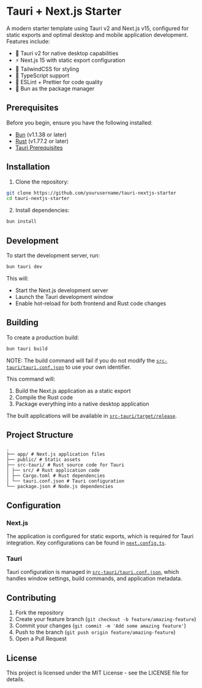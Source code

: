 # Tauri + Next.js Starter

A modern starter template using Tauri v2 and Next.js v15, configured for static exports and optimal desktop and mobile application development. Features include:

- 🦀 Tauri v2 for native desktop capabilities
- ⚡ Next.js 15 with static export configuration
- 🎨 TailwindCSS for styling
- 📝 TypeScript support
- 🔧 ESLint + Prettier for code quality
- 🥯 Bun as the package manager

## Prerequisites

Before you begin, ensure you have the following installed:
- [Bun](https://bun.sh/) (v1.1.38 or later)
- [Rust](https://www.rust-lang.org/) (v1.77.2 or later)
- [Tauri Prerequisites](https://tauri.app/v2/guides/getting-started/prerequisites)

## Installation

1. Clone the repository:
```bash
git clone https://github.com/yourusername/tauri-nextjs-starter
cd tauri-nextjs-starter
```

2. Install dependencies:
```bash
bun install
```

## Development

To start the development server, run:
```bash
bun tauri dev
```

This will:
- Start the Next.js development server
- Launch the Tauri development window
- Enable hot-reload for both frontend and Rust code changes

## Building

To create a production build:
```bash
bun tauri build
```

NOTE: The build command will fail if you do not modify the [`src-tauri/tauri.conf.json`](src-tauri/tauri.conf.json) to use your own identifier.

This command will:
1. Build the Next.js application as a static export
2. Compile the Rust code
3. Package everything into a native desktop application

The built applications will be available in [`src-tauri/target/release`](src-tauri/target/release).

## Project Structure
```
.
├── app/ # Next.js application files
├── public/ # Static assets
├── src-tauri/ # Rust source code for Tauri
│ ├── src/ # Rust application code
│ ├── Cargo.toml # Rust dependencies
│ └── tauri.conf.json # Tauri configuration
└── package.json # Node.js dependencies
```

## Configuration

### Next.js

The application is configured for static exports, which is required for Tauri integration. Key configurations can be found in [`next.config.ts`](next.config.ts).

### Tauri

Tauri configuration is managed in [`src-tauri/tauri.conf.json`](src-tauri/tauri.conf.json), which handles window settings, build commands, and application metadata.


## Contributing

1. Fork the repository
2. Create your feature branch (`git checkout -b feature/amazing-feature`)
3. Commit your changes (`git commit -m 'Add some amazing feature'`)
4. Push to the branch (`git push origin feature/amazing-feature`)
5. Open a Pull Request

## License

This project is licensed under the MIT License - see the LICENSE file for details.